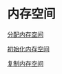 # 内存空间

[分配内存空间](linux-process-memory-api-malloc.md)

[初始化内存空间](linux-process-memory-api-memset.md)

[复制内存空间](linux-memory-api-memcpy.md)